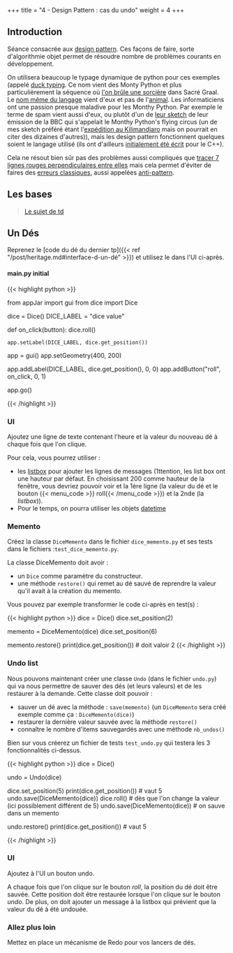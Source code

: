 +++
title = "4 - Design Pattern : cas du undo"
weight = 4
+++


## Introduction

Séance consacrée aux [design pattern](https://fr.wikipedia.org/wiki/Patron_de_conception). Ces façons de faire, sorte d'algorithmie objet permet de résoudre nombre de problèmes courants en développement.

On utilisera beaucoup le typage dynamique de python pour ces exemples (appelé [duck typing](http://sametmax.com/quest-ce-que-le-duck-typing-et-a-quoi-ca-sert/). Ce nom vient des Monty Python et plus particulièrement la séquence où [l'on brûle une sorcière](https://www.youtube.com/watch?v=gUXB_jLiT3A) dans Sacré Graal. Le [nom même du langage](https://en.wikipedia.org/wiki/Python_(programming_language)#History) vient d'eux et pas de l'[animal](https://www.youtube.com/watch?v=NoX-4Hm1rPU). Les informaticiens ont une passion presque maladive pour les Monthy Python. Par exemple le terme de spam vient aussi d'eux, ou plutôt d'un de [leur sketch](https://www.youtube.com/watch?v=cFrtpT1mKy8) de leur émission de la BBC qui s'appelait le Monthy Python's flying circus (un de mes sketch préféré étant l'[expédition au Kilimandjaro](https://www.youtube.com/watch?v=1T9Yp-2TYzo) mais on pourrait en citer des dizaines d'autres)), mais les design pattern fonctionnent quelques soient le langage utilisé (ils ont d'ailleurs [initialement été écrit](https://fr.wikipedia.org/wiki/Design_Patterns) pour le C++).

Cela ne résout bien sûr pas des problèmes aussi compliqués que [tracer 7 lignes rouges perpendiculaires entre elles](https://www.youtube.com/watch?v=vH0rhNx3dok) mais cela permet d'éviter de faires des [erreurs classiques](http://sahandsaba.com/nine-anti-patterns-every-programmer-should-be-aware-of-with-examples.html), aussi appelées [anti-pattern](https://fr.wikipedia.org/wiki/Antipattern).

## Les bases

> [Le sujet de td](/ressources/td_4_impression.pdf)

## Un Dés

Reprenez le [code du dé du dernier tp]({{< ref "/post/heritage.md#interface-d-un-dé" >}}) et utilisez le dans l'UI ci-après.

#### main.py initial

{{< highlight python >}}

from appJar import gui
from dice import Dice


dice = Dice()
DICE_LABEL = "dice value"


def on_click(button):
    dice.roll()

    app.setLabel(DICE_LABEL, dice.get_position())

app = gui()
app.setGeometry(400, 200)

app.addLabel(DICE_LABEL, dice.get_position(), 0, 0)
app.addButton("roll", on_click, 0, 1)


app.go()

{{< /highlight >}}


### UI 

Ajoutez une ligne de texte contenant l'heure et la valeur du nouveau dé à chaque fois que l'on clique.

Pour cela, vous pourrez utiliser : 

- les [listbox](http://appjar.info/pythonWidgets/#listbox) pour ajouter les lignes de messages (1ttention,  les list box ont une hauteur par défaut. En choisissant 200 comme hauteur de la fenêtre, vous devriez pouvoir voir et la 1ère ligne (la valeur du dé et le bouton {{< menu_code >}} roll{{< /menu_code >}}) et la 2nde (la *listbox*)).
- Pour le temps, on pourra utiliser les objets [datetime](https://docs.python.org/3/library/datetime.html#datetime-objects)

### Memento

Créez la classe `DiceMemento` dans le fichier `dice_memento.py` et ses tests dans le fichiers :`test_dice_memento.py`.

La classe DiceMemento doit avoir :

- un `Dice` comme paramètre du constructeur.
- une méthode `restore()` qui remet au dé sauvé de reprendre la valeur qu'il avait à la création du memento.


Vous pouvez par exemple transformer le code ci-après en test(s) :


{{< highlight python >}}
dice = Dice()
dice.set_position(2)

memento = DiceMemento(dice)
dice.set_position(6)

memento.restore()
print(dice.get_position())  # doit valoir 2
{{< /highlight >}}

### Undo list

Nous pouvons maintenant créer une classe `Undo` (dans le fichier `undo.py`) qui va nous permettre de sauver des dés (et leurs valeurs) et de les restaurer à la demande. Cette classe doit pouvoir :

- sauver un dé avec la méthode : `save(memento)` (un `DiceMemento` sera créé exemple comme ça : `DiceMemento(dice)`)
- restaurer la dernière valeur sauvée avec la méthode `restore()`
- connaître le nombre d'items sauvegardés avec une méthode `nb_undos()`

Bien sur vous créerez un fichier de tests `test_undo.py` qui testera les 3 fonctionnalités ci-dessus.

{{< highlight python >}}
dice = Dice()

undo = Undo(dice)

dice.set_position(5)
print(dice.get_position()) # vaut 5
undo.save(DiceMemento(dice))
dice.roll() # dès que l'on change la valeur (ici possiblement différent de 5)
undo.save(DiceMemento(dice)) # on sauve dans un memento

undo.restore()
print(dice.get_position()) # vaut 5

{{< /highlight >}}


### UI

Ajoutez à l'UI un bouton undo. 

A chaque fois que l'on clique sur le bouton *roll*, la position du dé doit être sauvée. Cette position doit être restaurée lorsque l'on clique sur le bouton *undo*. De plus, on doit ajouter un message à la listbox qui prévient que la valeur du dé à été undouée.


### Allez plus loin 

Mettez en place un mécanisme de Redo pour vos lancers de dés.



